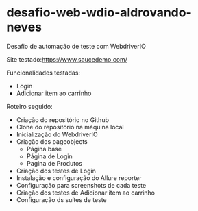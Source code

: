 # desafio-web-wdio-aldrovando-neves
Desafio de automação de teste com WebdriverIO

Site testado:https://www.saucedemo.com/

Funcionalidades testadas: 
- Login
- Adicionar item ao carrinho

Roteiro seguido:
- Criação do repositório no Github
- Clone do repositório na máquina local
- Inicialização do WebdriverIO
- Criação dos pageobjects
  - Página base
  - Página de Login
  - Pagina de Produtos
- Criação dos testes de Login
- Instalação e configuração do Allure reporter
- Configuração para screenshots de cada teste
- Criação dos testes de Adicionar item ao carrinho
- Configuração ds suítes de teste